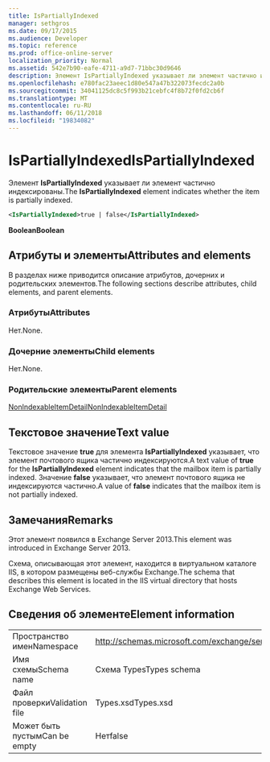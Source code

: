 ```yaml
---
title: IsPartiallyIndexed
manager: sethgros
ms.date: 09/17/2015
ms.audience: Developer
ms.topic: reference
ms.prod: office-online-server
localization_priority: Normal
ms.assetid: 542e7b90-eafe-4711-a9d7-71bbc30d9646
description: Элемент IsPartiallyIndexed указывает ли элемент частично индексированы.
ms.openlocfilehash: e780fac23aeec1d80e547a47b322073fecdc2a0b
ms.sourcegitcommit: 34041125dc8c5f993b21cebfc4f8b72f0fd2cb6f
ms.translationtype: MT
ms.contentlocale: ru-RU
ms.lasthandoff: 06/11/2018
ms.locfileid: "19834082"
---
```

# <a name="ispartiallyindexed"></a><span data-ttu-id="931f5-103">IsPartiallyIndexed</span><span class="sxs-lookup"><span data-stu-id="931f5-103">IsPartiallyIndexed</span></span>

<span data-ttu-id="931f5-104">Элемент **IsPartiallyIndexed** указывает ли элемент частично индексированы.</span><span class="sxs-lookup"><span data-stu-id="931f5-104">The **IsPartiallyIndexed** element indicates whether the item is partially indexed.</span></span> 
  
```XML
<IsPartiallyIndexed>true | false</IsPartiallyIndexed>
```

 <span data-ttu-id="931f5-105">**Boolean**</span><span class="sxs-lookup"><span data-stu-id="931f5-105">**Boolean**</span></span>
## <a name="attributes-and-elements"></a><span data-ttu-id="931f5-106">Атрибуты и элементы</span><span class="sxs-lookup"><span data-stu-id="931f5-106">Attributes and elements</span></span>

<span data-ttu-id="931f5-107">В разделах ниже приводится описание атрибутов, дочерних и родительских элементов.</span><span class="sxs-lookup"><span data-stu-id="931f5-107">The following sections describe attributes, child elements, and parent elements.</span></span>
  
### <a name="attributes"></a><span data-ttu-id="931f5-108">Атрибуты</span><span class="sxs-lookup"><span data-stu-id="931f5-108">Attributes</span></span>

<span data-ttu-id="931f5-109">Нет.</span><span class="sxs-lookup"><span data-stu-id="931f5-109">None.</span></span>
  
### <a name="child-elements"></a><span data-ttu-id="931f5-110">Дочерние элементы</span><span class="sxs-lookup"><span data-stu-id="931f5-110">Child elements</span></span>

<span data-ttu-id="931f5-111">Нет.</span><span class="sxs-lookup"><span data-stu-id="931f5-111">None.</span></span>
  
### <a name="parent-elements"></a><span data-ttu-id="931f5-112">Родительские элементы</span><span class="sxs-lookup"><span data-stu-id="931f5-112">Parent elements</span></span>

[<span data-ttu-id="931f5-113">NonIndexableItemDetail</span><span class="sxs-lookup"><span data-stu-id="931f5-113">NonIndexableItemDetail</span></span>](nonindexableitemdetail.md)
  
## <a name="text-value"></a><span data-ttu-id="931f5-114">Текстовое значение</span><span class="sxs-lookup"><span data-stu-id="931f5-114">Text value</span></span>

<span data-ttu-id="931f5-115">Текстовое значение **true** для элемента **IsPartiallyIndexed** указывает, что элемент почтового ящика частично индексируются.</span><span class="sxs-lookup"><span data-stu-id="931f5-115">A text value of **true** for the **IsPartiallyIndexed** element indicates that the mailbox item is partially indexed.</span></span> <span data-ttu-id="931f5-116">Значение **false** указывает, что элемент почтового ящика не индексируются частично.</span><span class="sxs-lookup"><span data-stu-id="931f5-116">A value of **false** indicates that the mailbox item is not partially indexed.</span></span> 
  
## <a name="remarks"></a><span data-ttu-id="931f5-117">Замечания</span><span class="sxs-lookup"><span data-stu-id="931f5-117">Remarks</span></span>

<span data-ttu-id="931f5-118">Этот элемент появился в Exchange Server 2013.</span><span class="sxs-lookup"><span data-stu-id="931f5-118">This element was introduced in Exchange Server 2013.</span></span>
  
<span data-ttu-id="931f5-119">Схема, описывающая этот элемент, находится в виртуальном каталоге IIS, в котором размещены веб-службы Exchange.</span><span class="sxs-lookup"><span data-stu-id="931f5-119">The schema that describes this element is located in the IIS virtual directory that hosts Exchange Web Services.</span></span>
  
## <a name="element-information"></a><span data-ttu-id="931f5-120">Сведения об элементе</span><span class="sxs-lookup"><span data-stu-id="931f5-120">Element information</span></span>

|||
|:-----|:-----|
|<span data-ttu-id="931f5-121">Пространство имен</span><span class="sxs-lookup"><span data-stu-id="931f5-121">Namespace</span></span>  <br/> |http://schemas.microsoft.com/exchange/services/2006/types  <br/> |
|<span data-ttu-id="931f5-122">Имя схемы</span><span class="sxs-lookup"><span data-stu-id="931f5-122">Schema name</span></span>  <br/> |<span data-ttu-id="931f5-123">Схема Types</span><span class="sxs-lookup"><span data-stu-id="931f5-123">Types schema</span></span>  <br/> |
|<span data-ttu-id="931f5-124">Файл проверки</span><span class="sxs-lookup"><span data-stu-id="931f5-124">Validation file</span></span>  <br/> |<span data-ttu-id="931f5-125">Types.xsd</span><span class="sxs-lookup"><span data-stu-id="931f5-125">Types.xsd</span></span>  <br/> |
|<span data-ttu-id="931f5-126">Может быть пустым</span><span class="sxs-lookup"><span data-stu-id="931f5-126">Can be empty</span></span>  <br/> |<span data-ttu-id="931f5-127">Нет</span><span class="sxs-lookup"><span data-stu-id="931f5-127">false</span></span>  <br/> |
   

